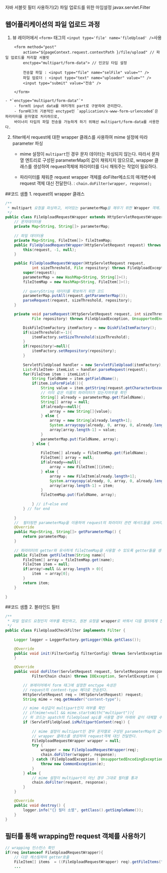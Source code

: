 자바 서블릿 필터 사용하기(2) 파일 업로드를 위한 마임설정
javax.servlet.Filter

## 웹어플리케이션의 파일 업로드 과정
1. 뷰 레이어에서 `<form>` 태그의 `<input type='file' name='fileUpload' />`사용
```
	<form method="post"
		action="${pageContext.request.contextPath }/file/upload" // 파일 업로드를 처리할 서블릿
		enctype="multipart/form-data"> // 인코딩 타입 설정 
	
		전송할 파일 : <input type="file" name="selFile" value="" />
		파일 업로더 : <input type="text" name="uploader" value="" />
		<input type="submit" value="전송" />
	
	</form>
```
	- *`enctype="multipart/form-data"`*
		- form의 input data를 여러개의 part로 구분하여 관리한다.
		- form태그의 기본적인 enctype인 `application/x-www-form-urlencoded`은 파라미터를 문자열로 처리하므로,
		바이너리 타입의 파일 전송을 가능하게 하기 위해선 multipart/form-data를 사용한다.

2. filter에서 request에 대한 wrapper 클래스를 사용하여 mime 설정에 따라 parameter 파싱 
	- mime 설정이 `multipart`인 경우 문자 데이터는 파싱되지 않는다.
	  따라서 문자열 엔트리로 구성된 parameterMap의 값이 채워지지 않으므로,
      wrapper 클래스를 생성하여 request객체에 파라미터를 다시 채워주는 작업이 필요하다.
      
	- 파라미터를 채워준 request wrapper 객체를 doFilter메소드의 매개변수에 request 객체 대신 전달한다.
	 : `chain.doFilter(wrapper, response);`


##코드 샘플 1. request의 wrapper 클래스
```java
/**
 * multipart 요청을 파싱하고, 비어있는 parameterMap을 채우기 위한 Wrapper 객체.
 */
public class FileUploadRequestWrapper extends HttpServletRequestWrapper {
	// 문자데이터용
	private Map<String, String[]> parameterMap;
	
	// 파일 데이터용
	private Map<String, FileItem[]> fileItemMap;
	public FileUploadRequestWrapper(HttpServletRequest request) throws FileUploadException, UnsupportedEncodingException {
		this(request, -1, null);
	}

	public FileUploadRequestWrapper(HttpServletRequest request,
			int sizeThreshold, File repository) throws FileUploadException, UnsupportedEncodingException {
		super(request);
		parameterMap = new HashMap<String, String[]>();
		fileItemMap = new HashMap<String, FileItem[]>();
		
		// queryString 데이터를 확보하기 위한 코드
		parameterMap.putAll(request.getParameterMap());
		parseRequest(request, sizeThreshold, repository);
	}

	private void parseRequest(HttpServletRequest request, int sizeThreshold,
			File repository) throws FileUploadException, UnsupportedEncodingException {

		DiskFileItemFactory itemFactory = new DiskFileItemFactory();
		if(sizeThreshold!=-1){
			itemFactory.setSizeThreshold(sizeThreshold);
		}
		if(repository!=null){
			itemFactory.setRepository(repository);
		}
		
		ServletFileUpload handler = new ServletFileUpload(itemFactory);
		List<FileItem> itemList = handler.parseRequest(request);
		for(FileItem item : itemList){
			String fieldName = item.getFieldName();
			if(item.isFormField()){
				String value = item.getString(request.getCharacterEncoding());
				// 이미 같은 이름의 파라미터가 있는지여부를 확인
				String[] already = parameterMap.get(fieldName);
				String[] array = null;
				if(already==null){
					array = new String[]{value};
				} else {
					array = new String[already.length+1];
					System.arraycopy(already, 0, array, 0, already.length);
					array[array.length-1] = value;
				}
				parameterMap.put(fieldName, array);
			} else {
				
				FileItem[] already = fileItemMap.get(fieldName);
				FileItem[] array = null;
				if(already==null){
					array = new FileItem[]{item};
				} else {
					array = new FileItem[already.length+1];
					System.arraycopy(already, 0, array, 0, already.length);
					array[array.length-1] = item;
				}
				fileItemMap.put(fieldName, array);
				
			} // if~else end
		} // for end
		
	}
	//  필터링한 parameterMap을 이용하여 request의 파라미터 관련 메서드들을 오버라이드한다.
	@Override
	public Map<String, String[]> getParameterMap() {
		return parameterMap;
	}
	
    // 파라미터의 getter와 유사하게 fileItemMap을 사용할 수 있도록 getter들을 생성 
	public FileItem getFileItem(String name){
		FileItem[] array = fileItemMap.get(name);
		FileItem item = null;
		if(array!=null && array.length > 0){
			item  = array[0];
		}
		return item;
	}
	
}
```
##코드 샘플 2. 블라인드 필터
```java
/**
 * 파일 업로드 요청인지 여부를 확인하고, 원본 요청을 wrapper로 바꿔서 다음 필터에게 전달.
 */
public class FileUploadCheckFilter implements Filter {
	
	Logger logger = LoggerFactory.getLogger(this.getClass());

	@Override
	public void init(FilterConfig filterConfig) throws ServletException {
	}

	@Override
	public void doFilter(ServletRequest request, ServletResponse response,
			FilterChain chain) throws IOException, ServletException {

		// 뷰레이어에서 form 태그에 설정한 enctype 속성은
        // request의 content-type 헤더로 전송된다. 
		HttpServletRequest req = (HttpServletRequest) request;
		String mime = req.getHeader("content-type");

		// mime 속성값이 multipart인지 여부를 확인
		// if(mime!=null && mime.startsWith("multipart")){
        // 위 코드는 apatch의 fileUpload api를 사용할 경우 아래와 같이 대체할 수 있다.
		if (ServletFileUpload.isMultipartContent(req)) {
        	
            // mime 설정이 multipart인 경우 문자열로 구성된 parameterMap의 값이 전달되지 않으므로
        	// wrapper 클래스를 생성하여 request객체 대신 전달한다.
			FileUploadRequestWrapper wrapper = null;
			try {
				wrapper = new FileUploadRequestWrapper(req);
				chain.doFilter(wrapper, response);
			} catch (FileUploadException | UnsupportedEncodingException e) {
				throw new CommonException(e);
			}
		} else {
        	// mime 설정이 multipart이 아닌 경우 그대로 필터를 통과
			chain.doFilter(request, response);
		}
	}

	@Override
	public void destroy() {
		logger.info("{} 필터 소멸", getClass().getSimpleName());
	}
}
```

## 필터를 통해 wrapping한 request 객체를 사용하기
```java
// wrapping 인스턴스 확인
if(req instanceof FileUploadRequestWrapper){
	// 다운 캐스팅하여 getter호출
    FileItem[] items  = ((FileUploadRequestWrapper) req).getFileItems("files");
    ...
```
